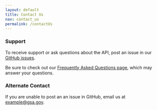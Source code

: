 ```yaml
---
layout: default
title: Contact Us
nav: contact_us
permalink: /contactUs
---
```

### Support

To receive support or ask questions about the API, post an issue in our [GitHub issues](https://github.com/GSA/GSA-APIs/issues).

Be sure to check out our [Frequently Asked Questions page](FAQ), which may answer your questions.

### Alternate Contact
If you are unable to post an an issue in GitHub, email us at [example@gsa.gov](example@gsa.gov).

<body id="getting_support"></body>
